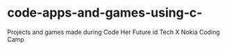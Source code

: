 # code-apps-and-games-using-c-
Projects and games made during Code Her Future id Tech X Nokia Coding Camp
